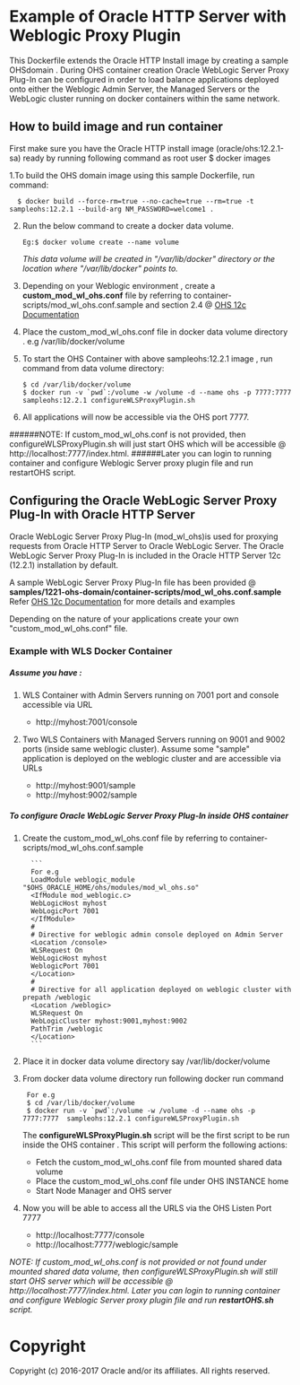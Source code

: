 Example of Oracle HTTP Server with Weblogic Proxy Plugin
===============
This Dockerfile extends the Oracle HTTP Install image by creating a sample OHSdomain .
During OHS container creation Oracle WebLogic Server Proxy Plug-In can be configured in order to load balance applications deployed onto either the Weblogic Admin Server, the Managed Servers or the  WebLogic cluster running on docker containers within the same network.

## How to build image and run container
First make sure you have the Oracle HTTP install image (oracle/ohs:12.2.1-sa) ready by running following command as root user
$ docker images

1.To build the OHS domain image using this sample Dockerfile, run command:

      $ docker build --force-rm=true --no-cache=true --rm=true -t sampleohs:12.2.1 --build-arg NM_PASSWORD=welcome1 .

2. Run the below command to create a docker data volume.

       Eg:$ docker volume create --name volume

   _This data volume will be created in "/var/lib/docker" directory or the location where "/var/lib/docker" points to._

3. Depending on your Weblogic environment , create a **custom_mod_wl_ohs.conf** file by referring to container-scripts/mod_wl_ohs.conf.sample and section 2.4 @ [OHS 12c Documentation](http://docs.oracle.com/middleware/1221/webtier/develop-plugin/oracle.htm#PLGWL553)

4. Place the custom_mod_wl_ohs.conf file in docker data volume directory . e.g /var/lib/docker/volume

5. To start the OHS Container with above sampleohs:12.2.1 image , run command  from data volume directory:

       $ cd /var/lib/docker/volume
       $ docker run -v `pwd`:/volume -w /volume -d --name ohs -p 7777:7777  sampleohs:12.2.1 configureWLSProxyPlugin.sh

6. All applications will now be accessible via the OHS port 7777.

######NOTE: If custom_mod_wl_ohs.conf is not provided, then configureWLSProxyPlugin.sh will just start OHS which will be accessible @ http://localhost:7777/index.html.
######Later you can login to running container and configure Weblogic Server proxy plugin file and run restartOHS script.


## Configuring the Oracle WebLogic Server Proxy Plug-In with Oracle HTTP Server

Oracle WebLogic Server Proxy Plug-In (mod_wl_ohs)is used for proxying requests from Oracle HTTP Server to Oracle WebLogic Server.
The Oracle WebLogic Server Proxy Plug-In is included in the Oracle HTTP Server 12c (12.2.1) installation by default.

A sample WebLogic Server Proxy Plug-In file has been provided @ **samples/1221-ohs-domain/container-scripts/mod_wl_ohs.conf.sample**
Refer [OHS 12c Documentation](http://docs.oracle.com/middleware/1221/webtier/develop-plugin/oracle.htm#PLGWL553) for more details and examples

Depending on the nature of your applications create your own "custom_mod_wl_ohs.conf" file.


### Example with WLS Docker Container

##### Assume you have :

1. WLS Container with Admin Servers running on 7001 port and console accessible via URL
   - http://myhost:7001/console

2. Two WLS Containers with Managed Servers running on 9001 and 9002 ports (inside same weblogic cluster).
   Assume some "sample" application is deployed on the weblogic cluster and are accessible via URLs
   - http://myhost:9001/sample
   - http://myhost:9002/sample

##### To configure Oracle WebLogic Server Proxy Plug-In inside OHS container

1. Create the custom_mod_wl_ohs.conf file by referring to container-scripts/mod_wl_ohs.conf.sample

         ```
         For e.g
         LoadModule weblogic_module  "$OHS_ORACLE_HOME/ohs/modules/mod_wl_ohs.so"
         <IfModule mod_weblogic.c>
         WebLogicHost myhost
         WebLogicPort 7001
         </IfModule>
         #
         # Directive for weblogic admin console deployed on Admin Server
         <Location /console>
         WLSRequest On
         WebLogicHost myhost
         WeblogicPort 7001
         </Location>
         #
         # Directive for all application deployed on weblogic cluster with prepath /weblogic
         <Location /weblogic>
         WLSRequest On
         WebLogicCluster myhost:9001,myhost:9002
         PathTrim /weblogic
         </Location>
         ```

2. Place it in docker data volume directory say /var/lib/docker/volume

3. From docker data volume directory run following docker run command

        For e.g
        $ cd /var/lib/docker/volume
        $ docker run -v `pwd`:/volume -w /volume -d --name ohs -p 7777:7777  sampleohs:12.2.1 configureWLSProxyPlugin.sh

   The **configureWLSProxyPlugin.sh** script will be the first script to be run inside the OHS container .
   This script will perform the following actions:
   - Fetch the custom_mod_wl_ohs.conf file from mounted shared data volume
   - Place the custom_mod_wl_ohs.conf file under OHS INSTANCE home
   - Start Node Manager and OHS server

4. Now you will be able to access all the URLS via the OHS Listen Port 7777
    - http://localhost:7777/console
    - http://localhost:7777/weblogic/sample

 _NOTE: If custom_mod_wl_ohs.conf is not provided or not found under mounted shared data volume, then configureWLSProxyPlugin.sh will still start OHS server which will be accessible @ http://localhost:7777/index.html._
 _Later you can login to running container and configure Weblogic Server proxy plugin file and run **restartOHS.sh** script._


# Copyright
Copyright (c) 2016-2017 Oracle and/or its affiliates. All rights reserved.